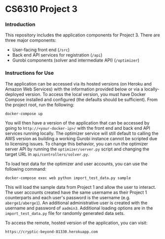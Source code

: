 # CS6310 Project 3

### Introduction

This repository includes the application components for Project 3. There are three major components:

* User-facing front end (`/src`)
* Back end API services for registration (`/api`)
* Gurobi components (solver and intermediate API) (`/optimizer`)

### Instructions for Use

The application can be accessed via its hosted versions (on Heroku and Amazon Web Services) with the information provided below or via a locally-deployed version. To access the local version, you must have Docker Compose installed and configured (the defaults should be sufficient). From the project root, run the following:
```
docker-compose up
```
You will then have a version of the application that can be accessed by going to `http://<your-docker-ip>/` with the front end and back end API services running locally. The optimizer service will still default to calling the AWS version as building a working Gurobi instance cannot be scripted due to licensing issues. To change this behavior, you can run the optimizer server API by running the `optimizer/server.py` script and changing the target URL in `api/controllers/solver.py`.

To load test data for the optimizer and user accounts, you can use the following command:

```
docker-compose exec web python import_test_data.py sample
```
This will load the sample data from Project 1 and allow the user to interact. The user accounts created have the same username as their Project 1 counterparts and each user's password is the username (e.g. `aberge1/aberge1`). An additional administrative user is created with the username and password of `aadmin3`. Additional loading options are in the `import_test_data.py` file for randomly generated data sets.

To access the remote, hosted version of the application, you can visit:
```
https://cryptic-beyond-81330.herokuapp.com
```